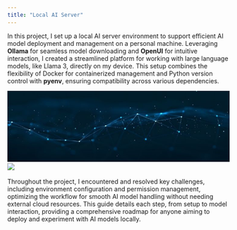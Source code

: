 ```yaml
---
title: "Local AI Server"
---
```



In this project, I set up a local AI server environment to support efficient AI model deployment and management on a personal machine. Leveraging **Ollama** for seamless model downloading and **OpenUI** for intuitive interaction, I created a streamlined platform for working with large language models, like Llama 3, directly on my device. This setup combines the flexibility of Docker for containerized management and Python version control with **pyenv**, ensuring compatibility across various dependencies. 

![](public/ai1.jpeg)
![](/ai1.jpeg)

Throughout the project, I encountered and resolved key challenges, including environment configuration and permission management, optimizing the workflow for smooth AI model handling without needing external cloud resources. This guide details each step, from setup to model interaction, providing a comprehensive roadmap for anyone aiming to deploy and experiment with AI models locally.
